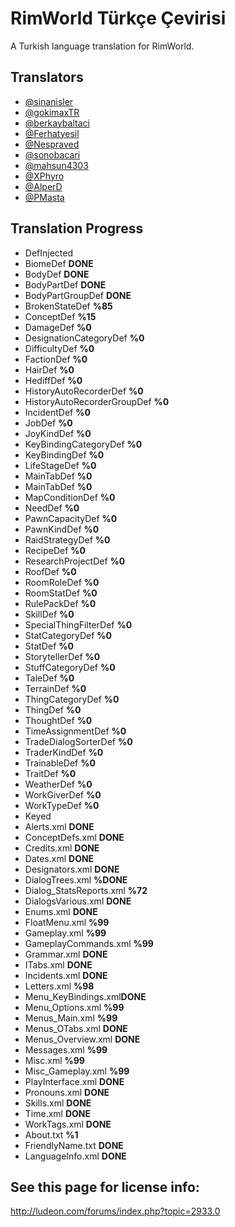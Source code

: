 # RimWorld Türkçe Çevirisi
A Turkish language translation for RimWorld.




## Translators
* [@sinanisler](https://github.com/sinanisler)
* [@gokimaxTR](https://github.com/gokimaxTR)
* [@berkaybaltaci](https://github.com/berkaybaltaci)
* [@Ferhatyesil](https://github.com/Ferhatyesil)
* [@Nespraved](https://github.com/Nespraved)
* [@sonobacari](https://github.com/sonobacari)
* [@mahsun4303](https://github.com/mahsun4303)
* [@XPhyro](https://github.com/XPhyro)
* [@AlperD](https://github.com/AlperD)
* [@PMasta](https://github.com/PMasta)

## Translation Progress
* DefInjected
 * BiomeDef **DONE**
 * BodyDef **DONE**
 * BodyPartDef **DONE**
 * BodyPartGroupDef **DONE**
 * BrokenStateDef **%85**
 * ConceptDef **%15**
 * DamageDef **%0**
 * DesignationCategoryDef **%0**
 * DifficultyDef **%0**
 * FactionDef **%0**
 * HairDef **%0**
 * HediffDef **%0**
 * HistoryAutoRecorderDef **%0**
 * HistoryAutoRecorderGroupDef **%0**
 * IncidentDef **%0**
 * JobDef **%0**
 * JoyKindDef **%0**
 * KeyBindingCategoryDef **%0**
 * KeyBindingDef **%0**
 * LifeStageDef **%0**
 * MainTabDef **%0**
 * MainTabDef **%0**
 * MapConditionDef **%0**
 * NeedDef **%0**
 * PawnCapacityDef **%0**
 * PawnKindDef **%0**
 * RaidStrategyDef **%0**
 * RecipeDef **%0**
 * ResearchProjectDef **%0**
 * RoofDef **%0**
 * RoomRoleDef **%0**
 * RoomStatDef **%0**
 * RulePackDef **%0**
 * SkillDef **%0**
 * SpecialThingFilterDef **%0**
 * StatCategoryDef **%0**
 * StatDef **%0**
 * StorytellerDef **%0**
 * StuffCategoryDef **%0**
 * TaleDef **%0**
 * TerrainDef **%0**
 * ThingCategoryDef **%0**
 * ThingDef **%0**
 * ThoughtDef **%0**
 * TimeAssignmentDef **%0**
 * TradeDialogSorterDef **%0**
 * TraderKindDef **%0**
 * TrainableDef **%0**
 * TraitDef **%0** 
 * WeatherDef **%0** 
 * WorkGiverDef **%0**
 * WorkTypeDef **%0**
* Keyed
 * Alerts.xml **DONE**
 * ConceptDefs.xml **DONE**
 * Credits.xml  **DONE**
 * Dates.xml **DONE**
 * Designators.xml **DONE**
 * DialogTrees.xml **%DONE**
 * Dialog_StatsReports.xml **%72**
 * DialogsVarious.xml **DONE**
 * Enums.xml **DONE**
 * FloatMenu.xml **%99**
 * Gameplay.xml **%99**
 * GameplayCommands.xml **%99**
 * Grammar.xml **DONE**
 * ITabs.xml **DONE**
 * Incidents.xml **DONE**
 * Letters.xml **%98**
 * Menu_KeyBindings.xml**DONE**
 * Menu_Options.xml **%99**
 * Menus_Main.xml **%99**
 * Menus_OTabs.xml **DONE**
 * Menus_Overview.xml **DONE**
 * Messages.xml **%99**
 * Misc.xml **%99**
 * Misc_Gameplay.xml **%99**
 * PlayInterface.xml **DONE**
 * Pronouns.xml **DONE**
 * Skills.xml **DONE**
 * Time.xml **DONE**
 * WorkTags.xml **DONE**
 * About.txt **%1**
 * FriendlyName.txt **DONE**
 * LanguageInfo.xml **DONE**





## See this page for license info:
http://ludeon.com/forums/index.php?topic=2933.0
